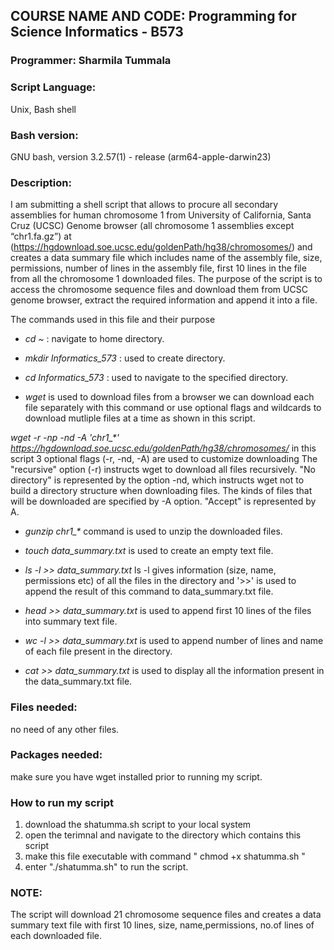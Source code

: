 ## **COURSE NAME AND CODE:** Programming for Science Informatics - B573

### **Programmer:** Sharmila Tummala

### **Script Language:** 
Unix, Bash shell

### **Bash version:** 
GNU bash, version 3.2.57(1) - release \(arm64-apple-darwin23\)

### **Description:** 
I am submitting a shell script that allows to procure all secondary assemblies for human chromosome 1 from University of California, Santa Cruz (UCSC) Genome browser \(all chromosome 1 assemblies except “chr1.fa.gz”\) at (https://hgdownload.soe.ucsc.edu/goldenPath/hg38/chromosomes/) and creates a data summary file which includes name of the assembly file, size, permissions, number of lines in the assembly file, first 10 lines in the file from all the chromosome 1 downloaded files. The purpose of the script is to access the chromosome sequence files and download them from UCSC genome browser, extract the required information and append it into a file. 

The commands used in this file and their purpose

* *cd \~* : navigate to home directory.

* *mkdir Informatics_573* :  used to create directory.

* *cd Informatics_573* : used to navigate to the specified directory.
  
* *wget* is used to download files from a browser
we can download each file separately with this command or use optional flags and wildcards to download mutliple files at a time as shown in this script.
  
*wget -r -np -nd -A 'chr1_\*' https://hgdownload.soe.ucsc.edu/goldenPath/hg38/chromosomes/*
  in this script 3 optional flags \(-r, -nd, -A\) are used to customize downloading 
  The "recursive" option (-r) instructs wget to download all files recursively. 
  "No directory" is represented by the option -nd, which instructs wget not to build a directory structure when downloading files. 
  The kinds of files that will be downloaded are specified by -A option. "Accept" is represented by A.

* *gunzip chr1_\** command is used to unzip the downloaded files.
  
* *touch data_summary.txt* is used to create an empty text file.
  
* *ls -l >> data_summary.txt* ls -l gives information \(size, name, permissions etc\) of all the files in the directory and  \'>>' is used to append the result of this command to data_summary.txt file.
  
*  *head >> data_summary.txt* is used to append first 10 lines of the files into summary text file.
  
*  *wc -l >> data_summary.txt* is used to append number of lines and name of each file present in the directory.
  
*  *cat >> data_summary.txt* is used to display all the information present in the data_summary.txt file.

### Files needed:
no need of any other files.

### Packages needed: 
make sure you have wget installed prior to running my script.

### How to run my script
1. download the shatumma.sh script to your local system
2. open the terimnal and navigate to the directory which contains this script
3. make this file executable with command \" chmod +x shatumma.sh \"
4. enter \"./shatumma.sh\" to run the script.

### NOTE:
The script will download 21 chromosome sequence files and creates a data summary text file with first 10 lines, size, name,permissions, no.of lines of each downloaded file. 



